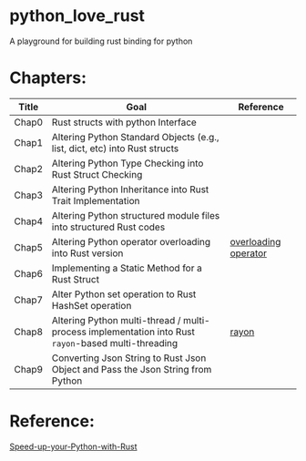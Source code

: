 # python_love_rust
A playground for building rust binding for python

# Chapters:

| Title | Goal| Reference | 
| --- | --- | --- | 
| Chap0 | Rust structs with python Interface | | 
| Chap1 | Altering Python Standard Objects (e.g., list, dict, etc) into Rust structs | |
| Chap2 | Altering Python Type Checking into Rust Struct Checking | |
| Chap3 | Altering Python Inheritance into Rust Trait Implementation | |
| Chap4 | Altering Python structured module files into structured Rust codes | |
| Chap5 | Altering Python operator overloading into Rust version| [overloading operator](https://doc.rust-lang.org/std/ops/index.html) |
| Chap6 | Implementing a Static Method for a Rust Struct| |
| Chap7 | Alter Python set operation to Rust HashSet operation | |
| Chap8 | Altering Python multi-thread / multi-process implementation into Rust `rayon`-based multi-threading | [rayon](https://github.com/rayon-rs/rayon) |
| Chap9 | Converting Json String to Rust Json Object and Pass the Json String from Python |  |
# Reference: 

[Speed-up-your-Python-with-Rust](https://github.com/PacktPublishing/Speed-up-your-Python-with-Rust)
 
